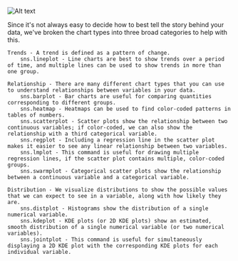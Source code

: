 ![Alt text](https://i.imgur.com/2VmgDnF.png "DataV")

Since it's not always easy to decide how to best tell the story behind your data, we've broken the chart types into three broad categories to help with this.

    Trends - A trend is defined as a pattern of change.
        sns.lineplot - Line charts are best to show trends over a period of time, and multiple lines can be used to show trends in more than one group.

    Relationship - There are many different chart types that you can use to understand relationships between variables in your data.
        sns.barplot - Bar charts are useful for comparing quantities corresponding to different groups.
        sns.heatmap - Heatmaps can be used to find color-coded patterns in tables of numbers.
        sns.scatterplot - Scatter plots show the relationship between two continuous variables; if color-coded, we can also show the relationship with a third categorical variable.
        sns.regplot - Including a regression line in the scatter plot makes it easier to see any linear relationship between two variables.
        sns.lmplot - This command is useful for drawing multiple regression lines, if the scatter plot contains multiple, color-coded groups.
        sns.swarmplot - Categorical scatter plots show the relationship between a continuous variable and a categorical variable.

    Distribution - We visualize distributions to show the possible values that we can expect to see in a variable, along with how likely they are.
        sns.distplot - Histograms show the distribution of a single numerical variable.
        sns.kdeplot - KDE plots (or 2D KDE plots) show an estimated, smooth distribution of a single numerical variable (or two numerical variables).
        sns.jointplot - This command is useful for simultaneously displaying a 2D KDE plot with the corresponding KDE plots for each individual variable.
